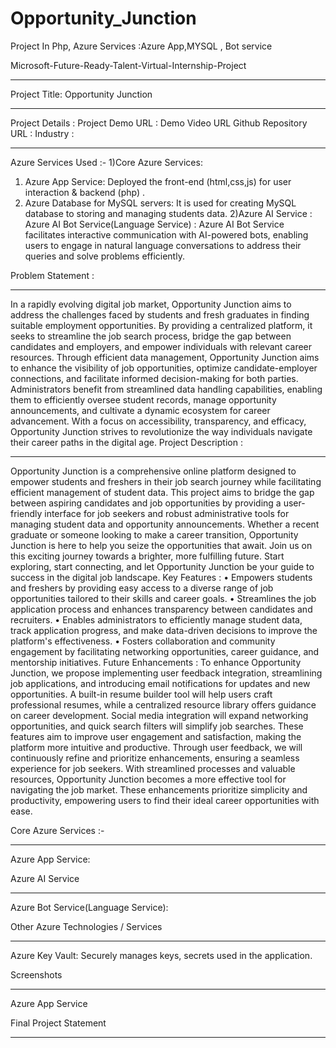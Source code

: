 # Opportunity_Junction
Project In Php, Azure Services :Azure App,MYSQL , Bot service

Microsoft-Future-Ready-Talent-Virtual-Internship-Project
__________________________________________________________________________________________________________________________________________
Project Title: Opportunity   Junction
__________________________________________________________________________________________________________________________________________
Project Details :
Project Demo URL : 
Demo Video URL 
Github Repository URL : 
Industry : 
__________________________________________________________________________________________________________________________________________

Azure Services Used :-
1)Core Azure Services:
1. Azure App Service: Deployed the  front-end (html,css,js) for user interaction & backend (php) .
2. Azure  Database for MySQL servers: It is used for creating MySQL database to storing and managing students data.
2)Azure AI Service :
Azure AI Bot Service(Language Service) : Azure AI Bot Service facilitates interactive communication with AI-powered bots, enabling users to engage in natural language conversations to address their queries and solve problems efficiently.


Problem Statement :
__________________________________________________________________________________________________________________________________________
In a rapidly evolving digital job market, Opportunity Junction aims to address the challenges faced by students and fresh graduates in finding suitable employment opportunities. By providing a centralized platform, it seeks to streamline the job search process, bridge the gap between candidates and employers, and empower individuals with relevant career resources. Through efficient data management, Opportunity Junction aims to enhance the visibility of job opportunities, optimize candidate-employer connections, and facilitate informed decision-making for both parties. Administrators benefit from streamlined data handling capabilities, enabling them to efficiently oversee student records, manage opportunity announcements, and cultivate a dynamic ecosystem for career advancement. With a focus on accessibility, transparency, and efficacy, Opportunity Junction strives to revolutionize the way individuals navigate their career paths in the digital age.
Project Description :
__________________________________________________________________________________________________________________________________________
Opportunity Junction is a comprehensive online platform designed to empower students and freshers in their job search journey while facilitating efficient management of student data. This project aims to bridge the gap between aspiring candidates and job opportunities by providing a user-friendly interface for job seekers and robust administrative tools for managing student data and opportunity announcements.
Whether a recent graduate or someone looking to make a career transition, Opportunity Junction is here to help you seize the opportunities that await. Join us on this exciting journey towards a brighter, more fulfilling future. Start exploring, start connecting, and let Opportunity Junction be your guide to success in the digital job landscape.
Key Features :
•	Empowers students and freshers by providing easy access to a diverse range of job opportunities tailored to their skills and career goals.
•	Streamlines the job application process and enhances transparency between candidates and recruiters.
•	Enables administrators to efficiently manage student data, track application progress, and make data-driven decisions to improve the platform's effectiveness.
•	Fosters collaboration and community engagement by facilitating networking opportunities, career guidance, and mentorship initiatives.
Future Enhancements :
To enhance Opportunity Junction, we propose implementing user feedback integration, streamlining job applications, and introducing email notifications for updates and new opportunities. A built-in resume builder tool will help users craft professional resumes, while a centralized resource library offers guidance on career development. Social media integration will expand networking opportunities, and quick search filters will simplify job searches. These features aim to improve user engagement and satisfaction, making the platform more intuitive and productive. Through user feedback, we will continuously refine and prioritize enhancements, ensuring a seamless experience for job seekers. With streamlined processes and valuable resources, Opportunity Junction becomes a more effective tool for navigating the job market. These enhancements prioritize simplicity and productivity, empowering users to find their ideal career opportunities with ease.

Core Azure Services :-
__________________________________________________________________________________________________________________________________________

Azure App Service:





Azure AI Service 
__________________________________________________________________________________________________________________________________________
Azure Bot Service(Language Service):

Other Azure Technologies / Services
__________________________________________________________________________________________________________________________________________

Azure Key Vault:
Securely manages keys, secrets used in the application.

Screenshots
__________________________________________________________________________________________________________________________________________

Azure App Service

Final Project Statement
__________________________________________________________________________________________________________________________________________



